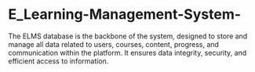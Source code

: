 # E_Learning-Management-System-
The ELMS database is the backbone of the system, designed to store and manage all data related to users, courses, content, progress, and communication within the platform. It ensures data integrity, security, and efficient access to information.
